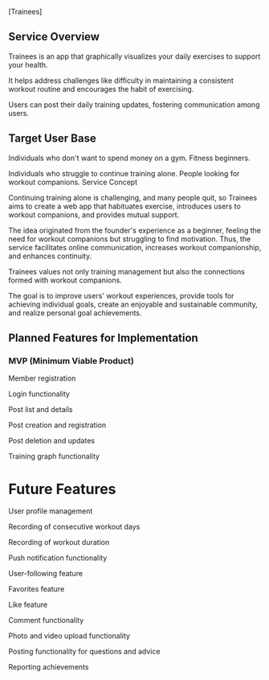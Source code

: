 [Trainees]
<h2>Service Overview</h2>

Trainees is an app that graphically visualizes your daily exercises to support your health. 

It helps address challenges like difficulty in maintaining a consistent workout routine and encourages the habit of exercising.

 Users can post their daily training updates, fostering communication among users.

<h2>Target User Base</h2>

Individuals who don't want to spend money on a gym.
Fitness beginners.

Individuals who struggle to continue training alone.
People looking for workout companions.
Service Concept

Continuing training alone is challenging, and many people quit, so Trainees aims to create a web app that habituates exercise, introduces users to workout companions, and provides mutual support. 

The idea originated from the founder's experience as a beginner, feeling the need for workout companions but struggling to find motivation. Thus, the service facilitates online communication, increases workout companionship, and enhances continuity.

 Trainees values not only training management but also the connections formed with workout companions. 
 
 The goal is to improve users' workout experiences, provide tools for achieving individual goals, create an enjoyable and sustainable community, and realize personal goal achievements.

<h2>Planned Features for Implementation</h2>

<h3>MVP (Minimum Viable Product)</h3>

Member registration

Login functionality

Post list and details

Post creation and registration

Post deletion and updates

Training graph functionality

<h1>Future Features</h1>

User profile management

Recording of consecutive workout days

Recording of workout duration

Push notification functionality

User-following feature

Favorites feature

Like feature

Comment functionality

Photo and video upload functionality

Posting functionality for questions and advice

Reporting achievements

